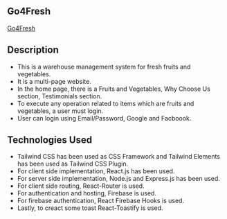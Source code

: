 ## Go4Fresh

[Go4Fresh](https://picturesque-stories.web.app/)

## Description
* This is a warehouse management system for fresh fruits and vegetables.
* It is a multi-page website.
* In the home page, there is a Fruits and Vegetables, Why Choose Us section, Testimonials section.
* To execute any operation related to items which are fruits and vegetables, a user must login.
* User can login using Email/Password, Google and Facboook.


## Technologies Used
* Tailwind CSS has been used as CSS Framework and Tailwind Elements has been used as Tailwind CSS Plugin. 
* For client side implementation, React.js has been used.
* For server side implementation, Node.js and Express.js has been used.
* For client side routing, React-Router is used.
* For authentication and hosting, Firebase is used.
* For firebase authentication, React Firebase Hooks is used.
* Lastly, to creact some toast React-Toastify is used.